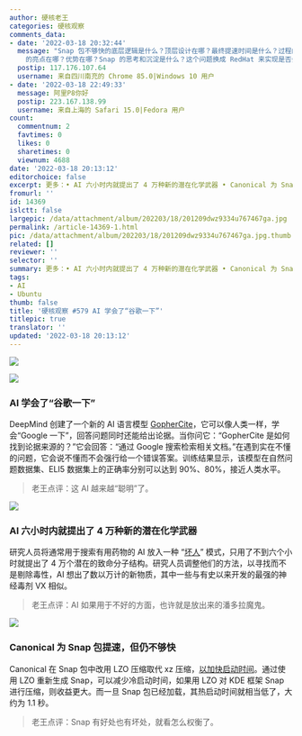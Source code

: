 ```yaml
---
author: 硬核老王
categories: 硬核观察
comments_data:
- date: '2022-03-18 20:32:44'
  message: "Snap 包不够快的底层逻辑是什么？顶层设计在哪？最终提速时间是什么？过程的抓手在哪？如何保证回答闭环？<br />\r\nSnap 比 Flatpak
    的亮点在哪？优势在哪？Snap 的思考和沉淀是什么？这个问题换成 RedHat 来实现是否会不一样？<br />\r\n在这之前，有自己的思考和沉淀吗？这些问题的颗粒度是怎样拆分的，能作为爆点，实现了用户对速度巨量提升的愿景吗？"
  postip: 117.176.107.64
  username: 来自四川南充的 Chrome 85.0|Windows 10 用户
- date: '2022-03-18 22:49:33'
  message: 阿里P8你好
  postip: 223.167.138.99
  username: 来自上海的 Safari 15.0|Fedora 用户
count:
  commentnum: 2
  favtimes: 0
  likes: 0
  sharetimes: 0
  viewnum: 4688
date: '2022-03-18 20:13:12'
editorchoice: false
excerpt: 更多：• AI 六小时内就提出了 4 万种新的潜在化学武器 • Canonical 为 Snap 包提速，但仍不够快
fromurl: ''
id: 14369
islctt: false
largepic: /data/attachment/album/202203/18/201209dwz9334u767467ga.jpg
permalink: /article-14369-1.html
pic: /data/attachment/album/202203/18/201209dwz9334u767467ga.jpg.thumb.jpg
related: []
reviewer: ''
selector: ''
summary: 更多：• AI 六小时内就提出了 4 万种新的潜在化学武器 • Canonical 为 Snap 包提速，但仍不够快
tags:
- AI
- Ubuntu
thumb: false
title: '硬核观察 #579 AI 学会了“谷歌一下”'
titlepic: true
translator: ''
updated: '2022-03-18 20:13:12'
---
```


![](/data/attachment/album/202203/18/201209dwz9334u767467ga.jpg)


![](/data/attachment/album/202203/18/201219i541x5narrzama14.jpg)


### AI 学会了“谷歌一下”


DeepMind 创建了一个新的 AI 语言模型 [GopherCite](https://deepmind.com/research/publications/2022/GopherCite-Teaching-Language-Models-To-Support-Answers-With-Verified-Quotes)，它可以像人类一样，学会“Google 一下”，回答问题同时还能给出论据。当你问它：“GopherCite 是如何找到论据来源的？”它会回答：“通过 Google 搜索检索相关文档。”在遇到实在不懂的问题，它会说不懂而不会强行给一个错误答案。训练结果显示，该模型在自然问题数据集、ELI5 数据集上的正确率分别可以达到 90%、80%，接近人类水平。



> 
> 老王点评：这 AI 越来越“聪明”了。
> 
> 
> 


![](/data/attachment/album/202203/18/201228kzi6fpe6fitcz0zz.jpg)


### AI 六小时内就提出了 4 万种新的潜在化学武器


研究人员将通常用于搜索有用药物的 AI 放入一种 “[坏人](https://www.theverge.com/2022/3/17/22983197/ai-new-possible-chemical-weapons-generative-models-vx)” 模式，只用了不到六个小时就提出了 4 万个潜在的致命分子结构。研究人员调整他们的方法，以寻找而不是剔除毒性，AI 想出了数以万计的新物质，其中一些与有史以来开发的最强的神经毒剂 VX 相似。



> 
> 老王点评：AI 如果用于不好的方面，也许就是放出来的潘多拉魔鬼。
> 
> 
> 


![](/data/attachment/album/202203/18/201251xeskqb5lsnkf5k5r.jpg)


### Canonical 为 Snap 包提速，但仍不够快


Canonical 在 Snap 包中改用 LZO 压缩取代 xz 压缩，[以加快启动时间](https://www.phoronix.com/scan.php?page=news_item&px=Ubuntu-Faster-KDE-Snaps-LZO)。通过使用 LZO 重新生成 Snap，可以减少冷启动时间，如果用 LZO 对 KDE 框架 Snap 进行压缩，则收益更大。而一旦 Snap 包已经加载，其热启动时间就相当低了，大约为 1.1 秒。



> 
> 老王点评：Snap 有好处也有坏处，就看怎么权衡了。
> 
> 
>